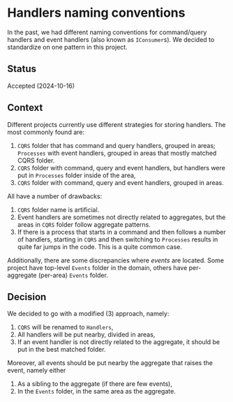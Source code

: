 # Handlers naming conventions

In the past, we had different naming conventions for command/query handlers and event handlers (also
known as `IConsumer`s). We decided to standardize on one pattern in this project.

## Status

Accepted (2024-10-16)

## Context

Different projects currently use different strategies for storing handlers. The most commonly found
are:

1. `CQRS` folder that has command and query handlers, grouped in areas; `Processes` with event
   handlers, grouped in areas that mostly matched CQRS folder.
2. `CQRS` folder with command, query and event handlers, but handlers were put in `Processes` folder
   inside of the area,
3. `CQRS` folder with command, query and event handlers, grouped in areas.

All have a number of drawbacks:

1. `CQRS` folder name is artificial.
2. Event handlers are sometimes not directly related to aggregates, but the areas in `CQRS` folder
   follow aggregate patterns.
3. If there is a process that starts in a command and then follows a number of handlers, starting in
   `CQRS` and then switching to `Processes` results in quite far jumps in the code. This is a quite
   common case.

Additionally, there are some discrepancies where _events_ are located. Some project have top-level
`Events` folder in the domain, others have per-aggregate (per-area) `Events` folder.

## Decision

We decided to go with a modified (3) approach, namely:

1. `CQRS` will be renamed to `Handlers`,
2. All handlers will be put nearby, divided in areas,
3. If an event handler is not directly related to the aggregate, it should be put in the best
   matched folder.

Moreover, all events should be put nearby the aggregate that raises the event, namely either

1. As a sibling to the aggregate (if there are few events),
2. In the `Events` folder, in the same area as the aggregate.
